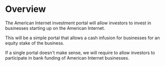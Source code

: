 # Overview

The American Internet investment portal will allow investors to invest in businesses starting up on the American Internet.

This will be a simple portal that allows a cash infusion for businesses for an equity stake of the business.

If a single portal doesn't make sense, we will require to allow investors to participate in bank funding of American Internet businesses.
